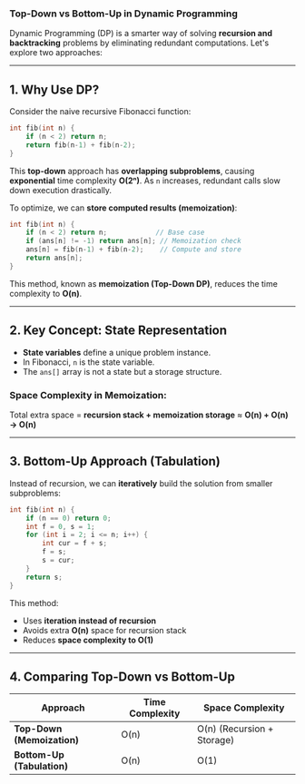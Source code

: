 ### **Top-Down vs Bottom-Up in Dynamic Programming**  

Dynamic Programming (DP) is a smarter way of solving **recursion and backtracking** problems by eliminating redundant computations. Let's explore two approaches:  

---

## **1. Why Use DP?**  
Consider the naive recursive Fibonacci function:  

```cpp
int fib(int n) {
    if (n < 2) return n;
    return fib(n-1) + fib(n-2);
}
```
This **top-down** approach has **overlapping subproblems**, causing **exponential** time complexity **O(2ⁿ)**. As `n` increases, redundant calls slow down execution drastically.  

To optimize, we can **store computed results (memoization)**:  

```cpp
int fib(int n) {
    if (n < 2) return n;            // Base case
    if (ans[n] != -1) return ans[n]; // Memoization check
    ans[n] = fib(n-1) + fib(n-2);    // Compute and store
    return ans[n];
}
```
This method, known as **memoization (Top-Down DP)**, reduces the time complexity to **O(n)**.  

---

## **2. Key Concept: State Representation**  
- **State variables** define a unique problem instance.  
- In Fibonacci, `n` is the state variable.  
- The `ans[]` array is not a state but a storage structure.  

### **Space Complexity in Memoization:**  
Total extra space = **recursion stack + memoization storage** ≈ **O(n) + O(n) → O(n)**  

---

## **3. Bottom-Up Approach (Tabulation)**  
Instead of recursion, we can **iteratively** build the solution from smaller subproblems:  

```cpp
int fib(int n) {
    if (n == 0) return 0;
    int f = 0, s = 1;
    for (int i = 2; i <= n; i++) {
        int cur = f + s;
        f = s;
        s = cur;
    }
    return s;
}
```
This method:  
- Uses **iteration instead of recursion**  
- Avoids extra **O(n)** space for recursion stack  
- Reduces **space complexity to O(1)**  

---

## **4. Comparing Top-Down vs Bottom-Up**  

| Approach         | Time Complexity | Space Complexity |
|-----------------|---------------|----------------|
| **Top-Down (Memoization)** | O(n) | O(n) (Recursion + Storage) |
| **Bottom-Up (Tabulation)** | O(n) | O(1) |
